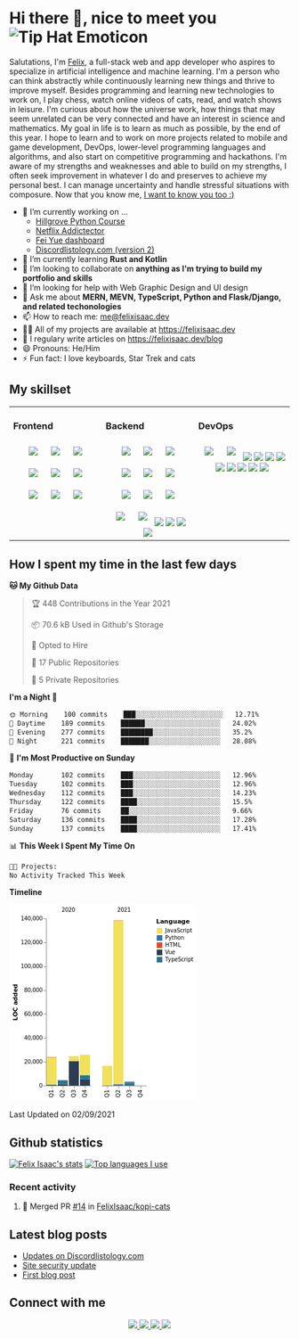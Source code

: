 # Hi there 👋, nice to meet you <img src="http://www.gomotes.com/emoticon/tiphat.gif" height="40px" widht="40px" alt="Tip Hat Emoticon" />

Salutations, I'm [Felix](https://felixisaac.dev), a full-stack web and app developer who aspires to specialize in artificial intelligence and machine learning. I'm a person who can think abstractly while continuously learning new things and thrive to improve myself. Besides programming and learning new technologies to work on, I play chess, watch online videos of cats, read, and watch shows in leisure. I'm curious about how the universe work, how things that may seem unrelated can be very connected and have an interest in science and mathematics. My goal in life is to learn as much as possible, by the end of this year. I hope to learn and to work on more projects related to mobile and game development, DevOps, lower-level programming languages and algorithms, and also start on competitive programming and hackathons. I'm aware of my strengths and weaknesses and able to build on my strengths, I often seek improvement in whatever I do and preserves to achieve my personal best. I can manage uncertainty and handle stressful situations with composure. Now that you know me, [I want to know you too :)](#connect-with-me)

- 🔭 I’m currently working on ...
  - [Hillgrove Python Course](https://hillgrove.codes)
  - [Netflix Addictector](https://chrome.google.com/webstore/detail/netflix-addictector-%E2%80%93-net/loooaabonmaodiehbknmpmngbeklblne)
  - [Fei Yue dashboard](https://github.com/FelixIsaac/fei-yue-food-fiesta)
  - [Discordlistology.com (version 2)](https://discordlistology.com)
- 🌱 I’m currently learning **Rust and Kotlin**
- 👯 I’m looking to collaborate on **anything as I'm trying to build my portfolio and skills**
- 🤔 I’m looking for help with Web Graphic Design and UI design
- 💬 Ask me about **MERN, MEVN, TypeScript, Python and Flask/Django, and related techonologies**
- 📫 How to reach me: me@felixisaac.dev
- 👨‍💻 All of my projects are available at https://felixisaac.dev
- 📝 I regulary write articles on https://felixisaac.dev/blog
- 😄 Pronouns: He/Him
- ⚡ Fun fact: I love keyboards, Star Trek and cats

## My skillset
<table><tr><td valign="top" width="33%">
 
### Frontend
<div align="center">
<img style="margin: 10px;" src="https://img.shields.io/badge/html5%20-%23E34F26.svg?&style=for-the-badge&logo=html5&logoColor=white"/>
<img style="margin: 10px;" src="https://img.shields.io/badge/css3%20-%231572B6.svg?&style=for-the-badge&logo=css3&logoColor=white"/>
<img style="margin: 10px;" src="https://img.shields.io/badge/react%20-%2320232a.svg?&style=for-the-badge&logo=react&logoColor=%2361DAFB"/>
<img style="margin: 10px;" src="https://img.shields.io/badge/vuejs%20-%2335495e.svg?&style=for-the-badge&logo=vue.js&logoColor=%234FC08D"/>
<img style="margin: 10px;" src="https://img.shields.io/badge/bootstrap%20-%23563D7C.svg?&style=for-the-badge&logo=bootstrap&logoColor=white"/>
<img style="margin: 10px;" src="https://img.shields.io/badge/material%20ui%20-%230081CB.svg?&style=for-the-badge&logo=material-ui&logoColor=white"/>
<img style="margin: 10px;" src="https://img.shields.io/badge/redux%20-%23593d88.svg?&style=for-the-badge&logo=redux&logoColor=white"/>
<img style="margin: 10px;" src="https://img.shields.io/badge/jquery%20-%230769AD.svg?&style=for-the-badge&logo=jquery&logoColor=white"/>
<img style="margin: 10px;" src="https://img.shields.io/badge/figma%20-%23F24E1E.svg?&style=for-the-badge&logo=figma&logoColor=white"/>
</div></td><td valign="top" width="33%">
  
### Backend
<div align="center">
<img style="margin: 10px;" src="https://img.shields.io/badge/node.js%20-%2343853D.svg?&style=for-the-badge&logo=node.js&logoColor=white"/>
<img style="margin: 10px;" src="https://img.shields.io/badge/javascript%20-%23323330.svg?&style=for-the-badge&logo=javascript&logoColor=%23F7DF1E"/>
<img style="margin: 10px;" src="https://img.shields.io/badge/typescript%20-%23007ACC.svg?&style=for-the-badge&logo=typescript&logoColor=white"/>
<img style="margin: 10px;" src="https://img.shields.io/badge/python%20-%2314354C.svg?&style=for-the-badge&logo=python&logoColor=white"/>
<img style="margin: 10px;" src="https://img.shields.io/badge/c++%20-%2300599C.svg?&style=for-the-badge&logo=c%2B%2B&ogoColor=white"/>
<img style="margin: 10px;" src="https://img.shields.io/badge/java-%23ED8B00.svg?&style=for-the-badge&logo=java&logoColor=white"/>
<img style="margin: 10px;" src="https://img.shields.io/badge/markdown-%23000000.svg?&style=for-the-badge&logo=markdown&logoColor=white"/>
<img style="margin: 10px;" src="https://img.shields.io/badge/express.js%20-%23404d59.svg?&style=for-the-badge"/>
<img style="margin: 10px;" src="https://img.shields.io/badge/django%20-%23092E20.svg?&style=for-the-badge&logo=django&logoColor=white"/>
<img style="margin: 10px;" src="https://img.shields.io/badge/flask%20-%23000.svg?&style=for-the-badge&logo=flask&logoColor=white"/>
<img style="margin: 10px;" src="https://img.shields.io/badge/webpack%20-%238DD6F9.svg?&style=for-the-badge&logo=webpack&logoColor=black" />
<img src="https://img.shields.io/badge/mysql-%2300f.svg?&style=for-the-badge&logo=mysql&logoColor=white"/>
<img src ="https://img.shields.io/badge/postgres-%23316192.svg?&style=for-the-badge&logo=postgresql&logoColor=white"/>
<img src ="https://img.shields.io/badge/MongoDB-%234ea94b.svg?&style=for-the-badge&logo=mongodb&logoColor=white"/>
<img src ="https://img.shields.io/badge/sqlite-%2307405e.svg?&style=for-the-badge&logo=sqlite&logoColor=white"/>
</div></td><td valign="top" width="30">
  
### DevOps
<div align="center">
<img style="margin: 10px;" src="https://img.shields.io/badge/git%20-%23F05033.svg?&style=for-the-badge&logo=git&logoColor=white"/>
<img style="margin: 10px;" src="https://img.shields.io/badge/github%20-%23121011.svg?&style=for-the-badge&logo=github&logoColor=white"/>
<img src="https://img.shields.io/badge/AWS%20-%23FF9900.svg?&style=for-the-badge&logo=amazon-aws&logoColor=white"/>
<img src="https://img.shields.io/badge/Google%20Cloud%20-%234285F4.svg?&style=for-the-badge&logo=google-cloud&logoColor=white"/>
<img src="https://img.shields.io/badge/azure%20-%230072C6.svg?&style=for-the-badge&logo=azure-devops&logoColor=white"/>
<img src="https://img.shields.io/badge/heroku%20-%23430098.svg?&style=for-the-badge&logo=heroku&logoColor=white"/>
<img src="https://img.shields.io/badge/nginx%20-%23009639.svg?&style=for-the-badge&logo=nginx&logoColor=white"/>
<img src="https://img.shields.io/badge/github%20actions%20-%232671E5.svg?&style=for-the-badge&logo=github%20actions&logoColor=white"/>
<img src="https://img.shields.io/badge/docker%20-%230db7ed.svg?&style=for-the-badge&logo=docker&logoColor=white"/>
<img src="https://img.shields.io/badge/kubernetes%20-%23326ce5.svg?&style=for-the-badge&logo=kubernetes&logoColor=white"/>
<img src="https://img.shields.io/badge/-Raspberry%20Pi-C51A4A?style=for-the-badge&logo=Raspberry-Pi"/>
</div></td>
</table>

## How I spent my time in the last few days

<!--START_SECTION:waka-->
**🐱 My Github Data** 

> 🏆 448 Contributions in the Year 2021
 > 
> 📦 70.6 kB Used in Github's Storage 
 > 
> 💼 Opted to Hire
 > 
> 📜 17 Public Repositories 
 > 
> 🔑 5 Private Repositories  
 > 
**I'm a Night 🦉** 

```text
🌞 Morning    100 commits    ███░░░░░░░░░░░░░░░░░░░░░░   12.71% 
🌆 Daytime    189 commits    ██████░░░░░░░░░░░░░░░░░░░   24.02% 
🌃 Evening    277 commits    ████████░░░░░░░░░░░░░░░░░   35.2% 
🌙 Night      221 commits    ███████░░░░░░░░░░░░░░░░░░   28.08%

```
📅 **I'm Most Productive on Sunday** 

```text
Monday       102 commits    ███░░░░░░░░░░░░░░░░░░░░░░   12.96% 
Tuesday      102 commits    ███░░░░░░░░░░░░░░░░░░░░░░   12.96% 
Wednesday    112 commits    ███░░░░░░░░░░░░░░░░░░░░░░   14.23% 
Thursday     122 commits    ████░░░░░░░░░░░░░░░░░░░░░   15.5% 
Friday       76 commits     ██░░░░░░░░░░░░░░░░░░░░░░░   9.66% 
Saturday     136 commits    ████░░░░░░░░░░░░░░░░░░░░░   17.28% 
Sunday       137 commits    ████░░░░░░░░░░░░░░░░░░░░░   17.41%

```


📊 **This Week I Spent My Time On** 

```text
🐱‍💻 Projects: 
No Activity Tracked This Week

```

**Timeline**

![Chart not found](https://raw.githubusercontent.com/FelixIsaac/FelixIsaac/main/charts/bar_graph.png) 


 Last Updated on 02/09/2021
<!--END_SECTION:waka-->

## Github statistics
[![Felix Isaac's stats](https://github-readme-stats.vercel.app/api?username=felixisaac&count_private=true&show_icons=true&theme=dark)](https://github.com/FelixIsaac)
[![Top languages I use](https://github-readme-stats.vercel.app/api/top-langs/?username=felixisaac&layout=compact&theme=dark)](https://github.com/FelixIsaac)

### Recent activity
<!--START_SECTION:activity-->
1. 🎉 Merged PR [#14](https://github.com/FelixIsaac/kopi-cats/pull/14) in [FelixIsaac/kopi-cats](https://github.com/FelixIsaac/kopi-cats)
<!--END_SECTION:activity-->

## Latest blog posts
<!-- BLOG-POST-LIST:START -->
- [Updates on Discordlistology.com](https://felixisaac.dev/posts/5e89748a83f97c0386b2278c)
- [Site security update](https://felixisaac.dev/posts/5e3a5da6143d6f2b0df9d9a1)
- [First blog post](https://felixisaac.dev/posts/5e1c74cb23c9450b0174f2d9)
<!-- BLOG-POST-LIST:END -->

## Connect with me
<div align="center">
<a href="https://twitter.com/felixisaacdev" target="_blank">
<img src="https://img.shields.io/badge/felixisaacdev%20-%231DA1F2.svg?&style=for-the-badge&logo=Twitter&logoColor=white"/>
</a>
<a href="https://sg.linkedin.com/in/felixisaac" target="_blank">
<img src="https://img.shields.io/badge/linkedin%20-%230077B5.svg?&style=for-the-badge&logo=linkedin&logoColor=white"/>
</a>
<a href="https://www.hackerrank.com/felixisaacdev" target="_blank">
<img src="https://img.shields.io/badge/-Hackerrank-2EC866?style=for-the-badge&logo=HackerRank&logoColor=white"/>
<a>
<a href="https://stackoverflow.com/users/10927618/felix-isaac" taget="_blank">
<img src="https://img.shields.io/badge/-Stack%20overflow-FE7A16?style=for-the-badge&logo=stack-overflow&logoColor=white"/>
</a>
</div>

<!-- Used https://github.com/Ileriayo/markdown-badges and https://simpleicons.org/ to generate badges -->

